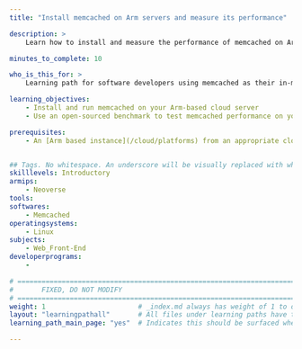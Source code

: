 ```yaml
---
title: "Install memcached on Arm servers and measure its performance" 

description: >
    Learn how to install and measure the performance of memcached on Arm servers.

minutes_to_complete: 10

who_is_this_for: >
    Learning path for software developers using memcached as their in-memory key-value store for mobile, web, gaming or e-Commerce applications running on Arm servers.

learning_objectives:
    - Install and run memcached on your Arm-based cloud server
    - Use an open-sourced benchmark to test memcached performance on your instance

prerequisites:
    - An [Arm based instance](/cloud/platforms) from an appropriate cloud service provider.


## Tags. No whitespace. An underscore will be visually replaced with whitespace.
skilllevels: Introductory
armips:
    - Neoverse
tools:
softwares:
    - Memcached
operatingsystems:
    - Linux
subjects:
    - Web_Front-End
developerprograms:
    - 

# ================================================================================
#       FIXED, DO NOT MODIFY
# ================================================================================
weight: 1                       # _index.md always has weight of 1 to order correctly
layout: "learningpathall"       # All files under learning paths have this same wrapper
learning_path_main_page: "yes"  # Indicates this should be surfaced when looking for related content. Only set for _index.md of learning path content.

---
```


